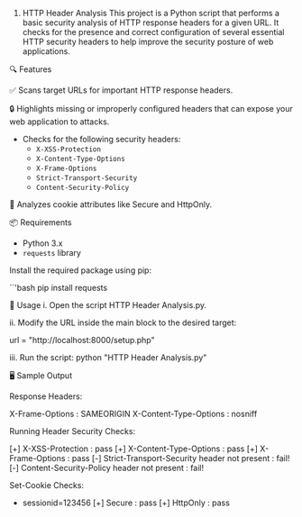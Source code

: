 1. HTTP Header Analysis
This project is a Python script that performs a basic security analysis of HTTP response headers for a given URL. 
It checks for the presence and correct configuration of several essential HTTP security headers to help improve the security posture of web applications.


🔍 Features

✅ Scans target URLs for important HTTP response headers.

🔒 Highlights missing or improperly configured headers that can expose your web application to attacks.
- Checks for the following security headers:
  - `X-XSS-Protection`
  - `X-Content-Type-Options`
  - `X-Frame-Options`
  - `Strict-Transport-Security`
  - `Content-Security-Policy`

🍪 Analyzes cookie attributes like Secure and HttpOnly.

📦 Requirements

- Python 3.x
- `requests` library

Install the required package using pip:

``'bash
pip install requests
 
🚀 Usage
i. Open the script HTTP Header Analysis.py.

ii. Modify the URL inside the main block to the desired target:


url = "http://localhost:8000/setup.php"

iii. Run the script:
python "HTTP Header Analysis.py"

🖥️ Sample Output


Response Headers:

X-Frame-Options : SAMEORIGIN
X-Content-Type-Options : nosniff

Running Header Security Checks:

[+] X-XSS-Protection : pass
[+] X-Content-Type-Options : pass
[+] X-Frame-Options : pass
[-] Strict-Transport-Security header not present : fail!
[-] Content-Security-Policy header not present : fail!

Set-Cookie Checks:
- sessionid=123456
[+] Secure : pass
[+] HttpOnly : pass


